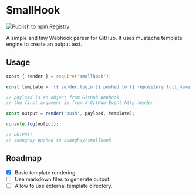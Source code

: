 # SmallHook

[![Publish to npm Registry](https://github.com/seanghay/smallhook/actions/workflows/npm-publish.yml/badge.svg)](https://github.com/seanghay/smallhook/actions/workflows/npm-publish.yml)

A simple and tiny Webhook parser for GitHub. It uses mustache template engine to create an output text.

## Usage


```js
const { render } = require('smallhook');

const template = `{{ sender.login }} pushed to {{ repository.full_name }}`;

// payload is an object from GitHub Webhook
// the first argument is from X-GitHub-Event http header

const output = render('push', payload, template);

console.log(output);

// OUTPUT:
// seanghay pushed to seanghay/smallhook
```


## Roadmap

- [x] Basic template rendering.
- [ ] Use markdown files to generate output.
- [ ] Allow to use external template directory.
